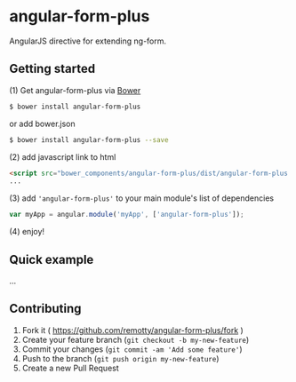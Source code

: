 # angular-form-plus

AngularJS directive for extending ng-form. 

## Getting started

(1) Get angular-form-plus via [Bower](http://bower.io/)

```sh
$ bower install angular-form-plus
```
or add bower.json
```sh
$ bower install angular-form-plus --save
```

(2) add javascript link to html

```html
<script src="bower_components/angular-form-plus/dist/angular-form-plus.min.js"></script>
...
```

(3) add `'angular-form-plus'` to your main module's list of dependencies

```javascript
var myApp = angular.module('myApp', ['angular-form-plus']);
```

(4) enjoy!

## Quick example

...

## Contributing

1. Fork it ( https://github.com/remotty/angular-form-plus/fork )
2. Create your feature branch (`git checkout -b my-new-feature`)
3. Commit your changes (`git commit -am 'Add some feature'`)
4. Push to the branch (`git push origin my-new-feature`)
5. Create a new Pull Request
